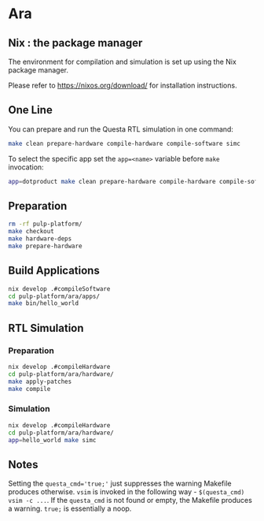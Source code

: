 # Ara

## Nix : the package manager

The environment for compilation and simulation is set up using the Nix package manager.

Please refer to <https://nixos.org/download/> for installation instructions.

## One Line

You can prepare and run the Questa RTL simulation in one command:

```bash
make clean prepare-hardware compile-hardware compile-software simc
```

To select the specific app set the `app=<name>` variable before `make` invocation:

```bash
app=dotproduct make clean prepare-hardware compile-hardware compile-software simc
```

## Preparation

```bash
rm -rf pulp-platform/
make checkout
make hardware-deps
make prepare-hardware
```

## Build Applications

```bash
nix develop .#compileSoftware
cd pulp-platform/ara/apps/
make bin/hello_world
```

## RTL Simulation

### Preparation

```bash
nix develop .#compileHardware
cd pulp-platform/ara/hardware/
make apply-patches
make compile
```

### Simulation

```bash
nix develop .#compileHardware
cd pulp-platform/ara/hardware/
app=hello_world make simc
```

## Notes

Setting the `questa_cmd='true;'` just suppresses the warning Makefile produces otherwise.
`vsim` is invoked in the following way - `$(questa_cmd) vsim -c ...`. If the `questa_cmd` is not found or empty, the Makefile produces a warning.
`true;` is essentially a noop.
